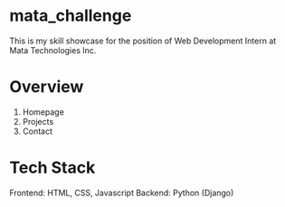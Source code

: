 # mata_challenge
This is my skill showcase for the position of Web Development Intern at Mata Technologies Inc.

# Overview
1. Homepage
2. Projects
3. Contact

# Tech Stack
Frontend: HTML, CSS, Javascript
Backend: Python (Django)
